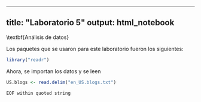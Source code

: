 
<!-- rnb-text-begin -->

---
title: "Laboratorio 5"
output: html_notebook
---

\textbf{Análisis de datos}



Los paquetes que se usaron para este laboratorio fueron los siguientes:

<!-- rnb-text-end -->


<!-- rnb-chunk-begin -->


<!-- rnb-source-begin eyJkYXRhIjoiYGBgclxubGlicmFyeShcInJlYWRyXCIpXG5gYGAifQ== -->

```r
library("readr")
```

<!-- rnb-source-end -->

<!-- rnb-chunk-end -->


<!-- rnb-text-begin -->


Ahora, se importan los datos y se leen

<!-- rnb-text-end -->


<!-- rnb-chunk-begin -->


<!-- rnb-source-begin eyJkYXRhIjoiYGBgclxuVVMuYmxvZ3MgPC0gcmVhZC5kZWxpbShcImVuX1VTLmJsb2dzLnR4dFwiKVxuXG5gYGAifQ== -->

```r
US.blogs <- read.delim("en_US.blogs.txt")

```

<!-- rnb-source-end -->

<!-- rnb-output-begin eyJkYXRhIjoiRU9GIHdpdGhpbiBxdW90ZWQgc3RyaW5nXG4ifQ== -->

```
EOF within quoted string
```



<!-- rnb-output-end -->

<!-- rnb-chunk-end -->


<!-- rnb-text-begin -->



<!-- rnb-text-end -->

